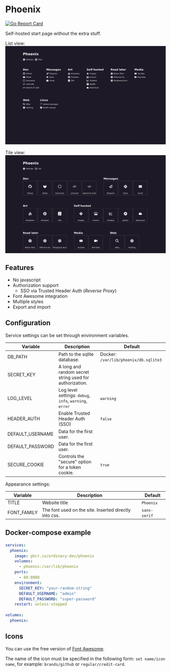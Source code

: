 # Phoenix

[![Go Report Card](https://goreportcard.com/badge/github.com/ordinary-dev/phoenix)](https://goreportcard.com/report/github.com/ordinary-dev/phoenix)

Self-hosted start page without the extra stuff.

List view:
![Screenshot (list view)](screenshot-list.webp)

Tile view:
![Screenshot (tile view)](screenshot-tiles.webp)

## Features
- No javascript
- Authorization support
  - SSO via Trusted Header Auth (_Reverse Proxy_)
- Font Awesome integration
- Multiple styles
- Export and import

## Configuration

Service settings can be set through environment variables.

| Variable           | Description                                                      | Default                               |
| ---                | ---                                                              | ---                                   |
| DB_PATH            | Path to the sqlite database.                                     | Docker: `/var/lib/phoenix/db.sqlite3` |
| SECRET_KEY         | A long and random secret string used for authorization.          |                                       |
| LOG_LEVEL          | Log level settings: `debug`, `info`, `warning`, `error`          | `warning`                             |
| HEADER_AUTH        | Enable Trusted Header Auth (SSO)                                 | `false`                               |
| DEFAULT_USERNAME   | Data for the first user.                                         |                                       |
| DEFAULT_PASSWORD   | Data for the first user.                                         |                                       |
| SECURE_COOKIE      | Controls the "secure" option for a token cookie.                 | `true`                                |

Appearance settings:

| Variable          | Description                                                      | Default                               |
| ---               | ---                                                              | ---                                   |
| TITLE             | Website title                                                    | `Phoenix`                             |
| FONT_FAMILY       | The font used on the site. Inserted directly into css.           | `sans-serif`                          |

## Docker-compose example
```yml
services:
  phoenix:
    image: ghcr.io/ordinary-dev/phoenix
    volumes:
      - phoenix:/var/lib/phoenix
    ports:
      - 80:8080
    environment:
      SECRET_KEY: "your-random-string"
      DEFAULT_USERNAME: "admin"
      DEFAULT_PASSWORD: "super-password"
    restart: unless-stopped

volumes:
  phoenix:
```

## Icons

You can use the free version of [Font Awesome](https://fontawesome.com/search).

The name of the icon must be specified in the following form: `set name/icon name`, for example: `brands/github` or `regular/credit-card`.
